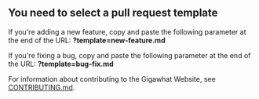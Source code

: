 ## You need to select a pull request template

If you're adding a new feature, copy and paste the following parameter at the end of the URL: **?template=new-feature.md**

If you're fixing a bug, copy and paste the following parameter at the end of the URL: **?template=bug-fix.md**

For information about contributing to the Gigawhat Website, see <a href="https://github.com/Gigawhat-net/Gigawhat-Website/blob/dev/CONTRIBUTING.md">CONTRIBUTING.md</a>.
